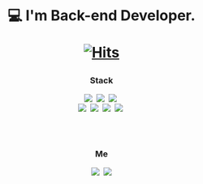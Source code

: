 <h1 align = "center">💻 I'm Back-end Developer.
  
[![Hits](https://hits.seeyoufarm.com/api/count/incr/badge.svg?url=https%3A%2F%2Fgithub.com%2FTeMlN%2FTeMlN%2Fblob%2Fmain%2FREADME.md&count_bg=%236EFF00&title_bg=%23000000&icon=go.svg&icon_color=%233C76AC&title=hits&edge_flat=false)](https://hits.seeyoufarm.com)

         

  <h3 align="center">Stack</h3>
<p align="center">
  <img src="https://img.shields.io/badge/Java-007396?style=-square&logo=Java&logoColor=white"/></a>&nbsp 
  <img src="https://img.shields.io/badge/C-A8B9CC?style=-square&logo=C&logoColor=white"/></a>&nbsp 
  <img src="https://img.shields.io/badge/Javascript-ffb13b?style=-square&logo=javascript&logoColor=white"/></a>&nbsp 
  <br>
  <img src="https://img.shields.io/badge/Css-1572B6?style=-square&logo=css3&logoColor=white"/></a>&nbsp  
  <img src="https://img.shields.io/badge/Html-E02826?style=-square&logo=HTML5&logoColor=white"/></a>&nbsp
  <img src="https://img.shields.io/badge/Go-00ADD8?style=-square&logo=Go&logoColor=white"/></a>&nbsp
  <img src="https://img.shields.io/badge/Node.Js-339933?style=-square&logo=Node.Js&logoColor=white"/></a>&nbsp
</p>

<br><br>
<h3 align="center">  Me  </h3>
<p align="center">
  <a href="https://www.instagram.com/woo0_hooo/"><img src="https://img.shields.io/badge/Instagram-E4405F?style=flat-square&logo=Instagram&logoColor=white&link=https://www.instagram.com/go.gnal/"/></a>&nbsp
  <a href="mailto:s20014@gsm.hs.kr"><img src="https://img.shields.io/badge/Gmail-d14836?style=flat-square&logo=Gmail&logoColor=white&link=s20014@gsm.hs.kr"/></a>
</p>
<br>
